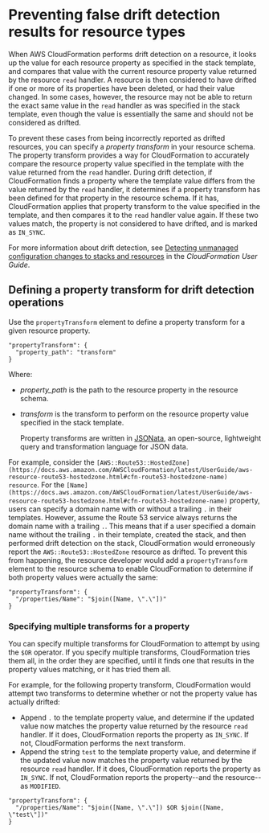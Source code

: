 # Preventing false drift detection results for resource types<a name="resource-type-model-false-drift"></a>

When AWS CloudFormation performs drift detection on a resource, it looks up the value for each resource property as specified in the stack template, and compares that value with the current resource property value returned by the resource `read` handler\. A resource is then considered to have drifted if one or more of its properties have been deleted, or had their value changed\. In some cases, however, the resource may not be able to return the exact same value in the `read` handler as was specified in the stack template, even though the value is essentially the same and should not be considered as drifted\.

To prevent these cases from being incorrectly reported as drifted resources, you can specify a *property transform* in your resource schema\. The property transform provides a way for CloudFormation to accurately compare the resource property value specified in the template with the value returned from the `read` handler\. During drift detection, if CloudFormation finds a property where the template value differs from the value returned by the `read` handler, it determines if a property transform has been defined for that property in the resource schema\. If it has, CloudFormation applies that property transform to the value specified in the template, and then compares it to the `read` handler value again\. If these two values match, the property is not considered to have drifted, and is marked as `IN_SYNC`\.

For more information about drift detection, see [Detecting unmanaged configuration changes to stacks and resources](https://docs.aws.amazon.com/AWSCloudFormation/latest/UserGuide/using-cfn-stack-drift.html) in the *CloudFormation User Guide*\.

## Defining a property transform for drift detection operations<a name="resource-type-model-false-drift-property-transform"></a>

Use the `propertyTransform` element to define a property transform for a given resource property\.

```
"propertyTransform": {
  "property_path": "transform"
}
```

Where:
+ *property\_path* is the path to the resource property in the resource schema\.
+ *transform* is the transform to perform on the resource property value specified in the stack template\.

  Property transforms are written in [JSONata](https://docs.jsonata.org/overview.html), an open\-source, lightweight query and transformation language for JSON data\.

For example, consider the `[AWS::Route53::HostedZone](https://docs.aws.amazon.com/AWSCloudFormation/latest/UserGuide/aws-resource-route53-hostedzone.html#cfn-route53-hostedzone-name) resource`\. For the `[Name](https://docs.aws.amazon.com/AWSCloudFormation/latest/UserGuide/aws-resource-route53-hostedzone.html#cfn-route53-hostedzone-name)` property, users can specify a domain name with or without a trailing `.` in their templates\. However, assume the Route 53 service always returns the domain name with a trailing `.`\. This means that if a user specified a domain name without the trailing `.` in their template, created the stack, and then performed drift detection on the stack, CloudFormation would erroneously report the `AWS::Route53::HostedZone` resource as drifted\. To prevent this from happening, the resource developer would add a `propertyTransform` element to the resource schema to enable CloudFormation to determine if both property values were actually the same:

```
"propertyTransform": {
  "/properties/Name": "$join([Name, \".\"])"
}
```

### Specifying multiple transforms for a property<a name="resource-type-model-false-drift-property-transform-mulitple"></a>

You can specify multiple transforms for CloudFormation to attempt by using the `$OR` operator\. If you specify multiple transforms, CloudFormation tries them all, in the order they are specified, until it finds one that results in the property values matching, or it has tried them all\.

For example, for the following property transform, CloudFormation would attempt two transforms to determine whether or not the property value has actually drifted:
+ Append `.` to the template property value, and determine if the updated value now matches the property value returned by the resource `read` handler\. If it does, CloudFormation reports the property as `IN_SYNC`\. If not, CloudFormation performs the next transform\.
+ Append the string `test` to the template property value, and determine if the updated value now matches the property value returned by the resource `read` handler\. If it does, CloudFormation reports the property as `IN_SYNC`\. If not, CloudFormation reports the property\-\-and the resource\-\-as `MODIFIED`\.

```
"propertyTransform": {
  "/properties/Name": "$join([Name, \".\"]) $OR $join([Name, \"test\"])"
}
```
